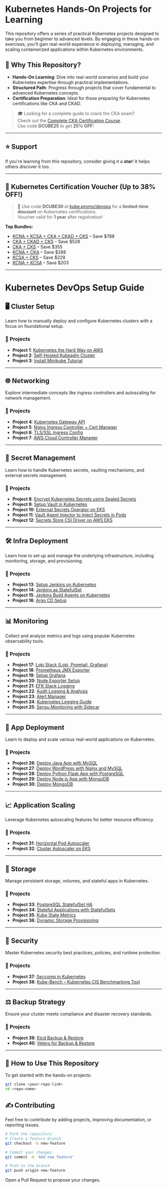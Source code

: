 # Kubernetes Hands-On Projects for Learning

This repository offers a series of practical Kubernetes projects designed to take you from beginner to advanced levels. By engaging in these hands-on exercises, you'll gain real-world experience in deploying, managing, and scaling containerized applications within Kubernetes environments.

## 🚀 Why This Repository?

- **Hands-On Learning**: Dive into real-world scenarios and build your Kubernetes expertise through practical implementations.
- **Structured Path**: Progress through projects that cover fundamental to advanced Kubernetes concepts.
- **Certification Preparation**: Ideal for those preparing for Kubernetes certifications like CKA and CKAD.

> 🎓 Looking for a complete guide to crack the CKA exam?  
> Check out the [Complete CKA Certification Course](https://techiescamp.com/p/cka-complete-prep-course-practice-tests).  
> Use code **DCUBE25** to get **25% OFF**!

---

## ⭐ Support

If you're learning from this repository, consider giving it a **star**! It helps others discover it too.

---

## 💸 Kubernetes Certification Voucher (Up to 38% OFF!)

> 🚨 Use code **DCUBE30** at [kube.promo/devops](https://kube.promo/devops) for a **limited-time discount** on Kubernetes certifications.  
> Voucher valid for **1 year** after registration!

**Top Bundles:**

- [KCNA + KCSA + CKA + CKAD + CKS](https://kube.promo/kubestronaut) – Save $788  
- [CKA + CKAD + CKS](https://kube.promo/k8s-bundle) – Save $528  
- [CKA + CKS](https://kube.promo/bundle) – Save $355  
- [KCNA + CKA](https://kube.promo/kcna-cka) – Save $288  
- [KCSA + CKS](https://kube.promo/kcsa-cks) – Save $229  
- [KCNA + KCSA](https://kube.promo/kcna-kcsa) – Save $203  

---

# Kubernetes DevOps Setup Guide

## 🖥️ Cluster Setup

Learn how to manually deploy and configure Kubernetes clusters with a focus on foundational setup.

### 🔨 Projects

- **Project 1**: [Kubernetes the Hard Way on AWS](https://github.com/techiescamp/kubernetes-projects/tree/main/01-kubernetes-the-hard-way-aws)
- **Project 2**: [Self-Hosted Kubeadm Cluster](https://devopscube.com/setup-kubernetes-cluster-kubeadm)
- **Project 3**: [Install Minikube Tutorial](https://devopscube.com/kubernetes-minikube-tutorial/)

---

## 🌐 Networking

Explore intermediate concepts like ingress controllers and autoscaling for network management.

### 🔨 Projects

- **Project 4**: [Kubernetes Gateway API](https://devopscube.com/kubernetes-gateway-api/)
- **Project 5**: [Nginx Ingress Controller + Cert Manager](https://devopscube.com/nginx-ingress-with-cert-manager/)
- **Project 6**: [TLS/SSL Ingress Config](https://devopscube.com/configure-ingress-tls-kubernetes/)
- **Project 7**: [AWS Cloud Controller Manager](https://devopscube.com/aws-cloud-controller-manager/)

---

## 🔐 Secret Management

Learn how to handle Kubernetes secrets, vaulting mechanisms, and external secrets management.

### 🔨 Projects

- **Project 8**: [Encrypt Kubernetes Secrets using Sealed Secrets](https://devopscube.com/sealed-secrets-kubernetes/)
- **Project 9**: [Setup Vault in Kubernetes](https://devopscube.com/vault-in-kubernetes/)
- **Project 10**: [External Secrets Operator on EKS](https://devopscube.com/kubernetes-external-secrets-operator/)
- **Project 11**: [Vault Agent Injector to Inject Secrets in Pods](https://devopscube.com/vault-agent-injector-tutorial/)
- **Project 12**: [Secrets Store CSI Driver on AWS EKS](https://devopscube.com/secrets-store-csi-dirver-eks/)

---

## 🛠️ Infra Deployment

Learn how to set up and manage the underlying infrastructure, including monitoring, storage, and provisioning.

### 🔨 Projects

- **Project 13**: [Setup Jenkins on Kubernetes](https://devopscube.com/setup-jenkins-on-kubernetes-cluster/)
- **Project 14**: [Jenkins as StatefulSet](https://devopscube.com/deploy-jenkins-as-statefulset-on-kubernetes/)
- **Project 15**: [Jenkins Build Agents on Kubernetes](https://devopscube.com/jenkins-build-agents-kubernetes/)
- **Project 16**: [Argo CD Setup](https://devopscube.com/setup-argo-cd-using-helm/)

---

## 📊 Monitoring

Collect and analyze metrics and logs using popular Kubernetes observability tools.

### 🔨 Projects

- **Project 17**: [Loki Stack (Loki, Promtail, Grafana)](https://devopscube.com/deploy-loki-stack)
- **Project 18**: [Prometheus JMX Exporter](https://devopscube.com/prometheus-jmx-exporter-on-kubernetes/)
- **Project 19**: [Setup Grafana](https://devopscube.com/setup-grafana-kubernetes/)
- **Project 20**: [Node Exporter Setup](https://devopscube.com/node-exporter-kubernetes/)
- **Project 21**: [EFK Stack Logging](https://devopscube.com/setup-efk-stack-on-kubernetes/)
- **Project 22**: [Audit Logging & Analysis](https://devopscube.com/kubernetes-audit-logging/)
- **Project 23**: [Alert Manager](https://devopscube.com/alert-manager-kubernetes-guide/)
- **Project 24**: [Kubernetes Logging Guide](https://devopscube.com/kubernetes-logging-tutorial/)
- **Project 25**: [Sensu Monitoring with Sidecar](https://devopscube.com/kubernetes-monitoring-sensu/)

---

## 🚀 App Deployment

Learn to deploy and scale various real-world applications on Kubernetes.

### 🔨 Projects

- **Project 26**: [Deploy Java App with MySQL](https://devopscube.com/deploy-java-app-kubernetes/)
- **Project 27**: [Deploy WordPress with Nginx and MySQL](https://devopscube.com/deploy-wordpress-on-kubernetes/)
- **Project 28**: [Deploy Python Flask App with PostgreSQL](https://devopscube.com/deploy-python-flask-app-with-postgresql)
- **Project 29**: [Deploy Node.js App with MongoDB](https://devopscube.com/deploy-nodejs-app-with-mongodb)
- **Project 30**: [Deploy MongoDB](https://devopscube.com/deploy-mongodb-kubernetes/)

---

## 📈 Application Scaling

Leverage Kubernetes autoscaling features for better resource efficiency.

### 🔨 Projects

- **Project 31**: [Horizontal Pod Autoscaler](https://devopscube.com/implement-horizontal-pod-autoscaler-hpa/)
- **Project 32**: [Cluster Autoscaler on EKS](https://devopscube.com/cluster-autoscaler/)

---

## 💾 Storage

Manage persistent storage, volumes, and stateful apps in Kubernetes.

### 🔨 Projects

- **Project 33**: [PostgreSQL StatefulSet HA](https://devopscube.com/deploy-postgresql-statefulset/)
- **Project 34**: [Stateful Applications with StatefulSets](https://devopscube.com/manage-stateful-applications-with-statefulsets)
- **Project 35**: [Kube State Metrics](https://devopscube.com/setup-kube-state-metrics/)
- **Project 36**: [Dynamic Storage Provisioning](https://devopscube.com/dynamic-storage-provisioning-with-storage-classes)

---

## 🔐 Security

Master Kubernetes security best practices, policies, and runtime protection.

### 🔨 Projects

- **Project 37**: [Seccomp in Kubernetes](https://devopscube.com/seccomp-in-kubernetes/)
- **Project 38**: [Kube-Bench – Kubernetes CIS Benchmarking Tool](https://devopscube.com/kube-bench-guide/)

---

## ⚖️ Backup Strategy

Ensure your cluster meets compliance and disaster recovery standards.

### 🔨 Projects

- **Project 39**: [Etcd Backup & Restore](https://devopscube.com/backup-etcd-restore-kubernetes/)
- **Project 40**: [Velero for Backup & Restore](https://devopscube.com/backup-and-restore-eks-cluster-velero/)

---


## 🧭 How to Use This Repository

To get started with the hands-on projects:

```bash
git clone <your-repo-link>
cd <repo-name>
```

## ✍️ Contributing

Feel free to contribute by adding projects, improving documentation, or reporting issues.

```bash
# Fork the repository
# Create a feature branch
git checkout -b new-feature

# Commit your changes
git commit -m 'Add new feature'

# Push to the branch
git push origin new-feature
```

Open a Pull Request to propose your changes.
```